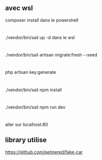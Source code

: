 ## avec wsl 
composer install dans le powershell
#
./vendor/bin/sail up -d dans le wsl
#
./vendor/bin/sail artisan migrate:fresh --seed
#
php artisan key:generate
#
./vendor/bin/sail npm install
#
./vendor/bin/sail npm run dev
#
aller sur localhost:80

## library utilise

https://github.com/pelmered/fake-car